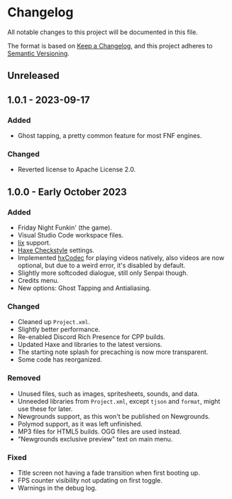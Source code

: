 <!-- markdownlint-disable MD024 -->
# Changelog

All notable changes to this project will be documented in this file.

The format is based on [Keep a Changelog](https://keepachangelog.com/en/1.1.0/),
and this project adheres to [Semantic Versioning](https://semver.org/spec/v2.0.0.html).

## Unreleased

## 1.0.1 - 2023-09-17

### Added

- Ghost tapping, a pretty common feature for most FNF engines.

### Changed

- Reverted license to Apache License 2.0.

## 1.0.0 - Early October 2023

### Added

- Friday Night Funkin' (the game).
- Visual Studio Code workspace files.
- [lix](https://github.com/lix-pm/lix.client) support.
- [Haxe Checkstyle](https://github.com/HaxeCheckstyle/haxe-checkstyle) settings.
- Implemented [hxCodec](https://github.com/polybiusproxy/hxCodec) for playing videos natively, also videos are now optional, but due to a weird error, it's disabled by default.
- Slightly more softcoded dialogue, still only Senpai though.
- Credits menu.
- New options: Ghost Tapping and Antialiasing.

### Changed

- Cleaned up `Project.xml`.
- Slightly better performance.
- Re-enabled Discord Rich Presence for CPP builds.
- Updated Haxe and libraries to the latest versions.
- The starting note splash for precaching is now more transparent.
- Some code has reorganized.

### Removed

- Unused files, such as images, spritesheets, sounds, and data.
- Unneeded libraries from `Project.xml`, except `tjson` and `format`, might use these for later.
- Newgrounds support, as this won't be published on Newgrounds.
- Polymod support, as it was left unfinished.
- MP3 files for HTML5 builds. OGG files are used instead.
- "Newgrounds exclusive preview" text on main menu.

### Fixed

- Title screen not having a fade transition when first booting up.
- FPS counter visibility not updating on first toggle.
- Warnings in the debug log.
